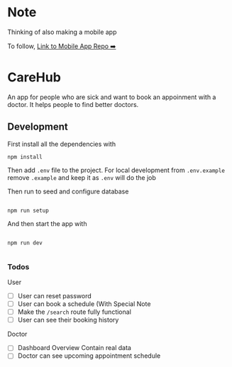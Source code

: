 # Note

Thinking of also making a mobile app

To follow,
[Link to Mobile App Repo ➡️](https://github.com/carehuborg/CareHub.git)

# CareHub

An app for people who are sick and want to book an appoinment with a doctor. It
helps people to find better doctors.

## Development

First install all the dependencies with

```
npm install
```

Then add `.env` file to the project. For local development from `.env.example`
remove `.example` and keep it as `.env` will do the job

Then run to seed and configure database

```

npm run setup

```

And then start the app with

```

npm run dev


```

### Todos
User
- [ ] User can reset password
- [ ] User can book a schedule (With Special Note
- [ ] Make the `/search` route fully functional
- [ ] User can see their booking history

Doctor
- [ ] Dashboard Overview Contain real data
- [ ] Doctor can see upcoming appointment schedule
